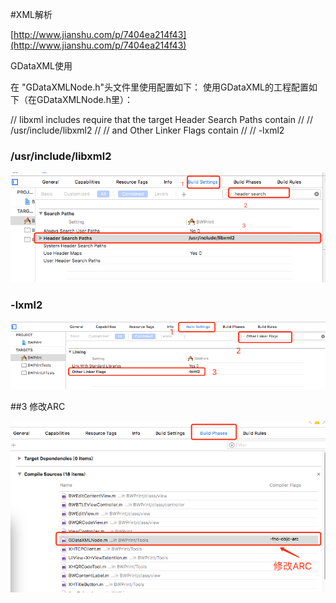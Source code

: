 #XML解析

[http://www.jianshu.com/p/7404ea214f43](http://www.jianshu.com/p/7404ea214f43)

GDataXML使用

在 "GDataXMLNode.h"头文件里使用配置如下：
使用GDataXML的工程配置如下（在GDataXMLNode.h里）：

// libxml includes require that the target Header Search Paths contain
//
//   /usr/include/libxml2
//
// and Other Linker Flags contain
//
//   -lxml2



### /usr/include/libxml2

![](/assets/dataAssets/XML解析配置1.png)


### -lxml2

![](/assets/dataAssets/XML解析配置2.png)

##3 修改ARC

![](/assets/dataAssets/XML解析配置3.png)







